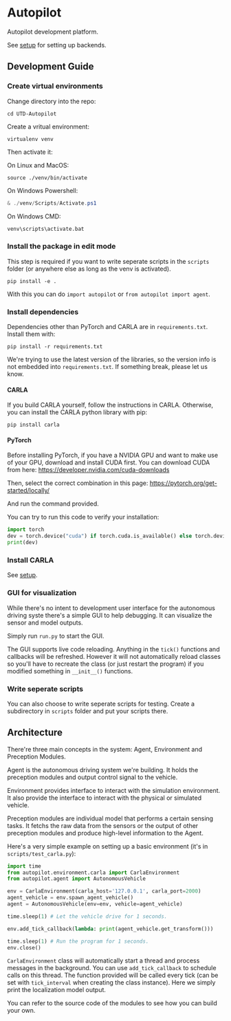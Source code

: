 # Autopilot

Autopilot development platform.

See [setup](docs/setup.md) for setting up backends.

## Development Guide

### Create virtual environments

Change directory into the repo:

```shell
cd UTD-Autopilot
```

Create a vritual environment:

```shell
virtualenv venv
```

Then activate it:

On Linux and MacOS:

```shell
source ./venv/bin/activate
```

On Windows Powershell:

```PowerShell
& ./venv/Scripts/Activate.ps1
```

On Windows CMD:

```cmd
venv\scripts\activate.bat
```

### Install the package in edit mode

This step is required if you want to write seperate scripts in the `scripts` folder (or anywhere else as long as the venv is activated).

```shell
pip install -e .
```

With this you can do `import autopilot` or `from autopilot import agent`.

### Install dependencies

Dependencies other than PyTorch and CARLA are in `requirements.txt`. Install them with:

```shell
pip install -r requirements.txt
```

We're trying to use the latest version of the libraries, so the version info is not embedded into `requirements.txt`. If something break, please let us know.

#### CARLA
If you build CARLA yourself, follow the instructions in CARLA. Otherwise, you can install the CARLA python library with pip:

```shell
pip install carla
```

#### PyTorch

Before installing PyTorch, if you have a NVIDIA GPU and want to make use of your GPU, download and install CUDA first. You can download CUDA from here: https://developer.nvidia.com/cuda-downloads

Then, select the correct combination in this page: https://pytorch.org/get-started/locally/

And run the command provided.

You can try to run this code to verify your installation:

```python
import torch
dev = torch.device("cuda") if torch.cuda.is_available() else torch.device("cpu")
print(dev)
```

### Install CARLA

See [setup](docs/setup.md).

### GUI for visualization

While there's no intent to development user interface for the autonomous driving syste there's a simple GUI to help debugging. It can visualize the sensor and model outputs.

Simply run `run.py` to start the GUI.

The GUI supports live code reloading. Anything in the `tick()` functions and callbacks will be refreshed. However it will not automatically reload classes so you'll have to recreate the class (or just restart the program) if you modified something in `__init__()` functions.

### Write seperate scripts

You can also choose to write seperate scripts for testing. Create a subdirectory in `scripts` folder and put your scripts there.

## Architecture

There're three main concepts in the system: Agent, Environment and Preception Modules.

Agent is the autonomous driving system we're building. It holds the preception modules and output control signal to the vehicle.

Environment provides interface to interact with the simulation environment. It also provide the interface to interact with the physical or simulated vehicle.

Preception modules are individual model that performs a certain sensing tasks. It fetchs the raw data from the sensors or the output of other preception modules and produce high-level information to the Agent.

Here's a very simple example on setting up a basic environment (it's in `scripts/test_carla.py`):

```python
import time
from autopilot.environment.carla import CarlaEnvironment
from autopilot.agent import AutonomousVehicle

env = CarlaEnvironment(carla_host='127.0.0.1', carla_port=2000)
agent_vehicle = env.spawn_agent_vehicle()
agent = AutonomousVehicle(env=env, vehicle=agent_vehicle)

time.sleep(1) # Let the vehicle drive for 1 seconds.

env.add_tick_callback(lambda: print(agent_vehicle.get_transform()))

time.sleep(1) # Run the program for 1 seconds.
env.close()
```

`CarlaEnvironment` class will automatically start a thread and process messages in the background. You can use `add_tick_callback` to schedule calls on this thread. The function provided will be called every tick (can be set with `tick_interval` when creating the class instance). Here we simply print the localization model output.

You can refer to the source code of the modules to see how you can build your own.
